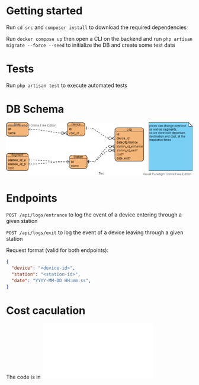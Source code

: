 # Getting started
Run `cd src` and `composer install` to download the required
dependencies

Run `docker compose up` then open a CLI on the backend
and run `php artisan migrate --force --seed` to initialize
the DB and create some test data

# Tests
Run `php artisan test` to execute automated tests

# DB Schema
![db schema](db-schema.png)

# Endpoints
`POST /api/logs/entrance` to log the event of a device entering through a given station

`POST /api/logs/exit` to log the event of a device leaving through a given station

Request format (valid for both endpoints):
```json
{
  "device": "<device-id>",
  "station": "<station-id>",
  "date": "YYYY-MM-DD HH:mm:ss",
}
```

# Cost caculation
The code is in ![CostCalculationService](src/app/Services/CostCalculationService.php)